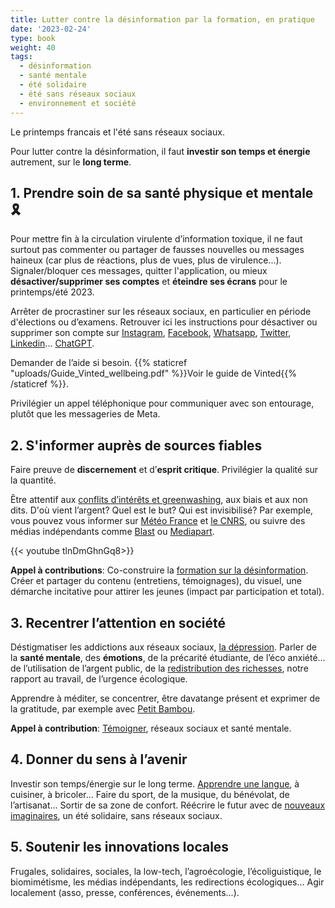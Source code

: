 ```yaml
---
title: Lutter contre la désinformation par la formation, en pratique
date: '2023-02-24'
type: book
weight: 40
tags:
  - désinformation
  - santé mentale
  - été solidaire
  - été sans réseaux sociaux
  - environnement et société
---
```


Le printemps francais et l'été sans réseaux sociaux.

<!--more-->

Pour lutter contre la désinformation, il faut <b>investir son temps et énergie</b> autrement, sur le <b>long terme</b>.

## 1. Prendre soin de sa santé physique et mentale 🎗

Pour mettre fin à la circulation virulente d’information toxique, il ne faut surtout pas commenter ou partager de fausses nouvelles ou messages haineux (car plus de réactions, plus de vues, plus de virulence...). Signaler/bloquer ces messages, quitter l'application, ou mieux <b>désactiver/supprimer ses comptes</b> et <b>éteindre ses écrans</b> pour le printemps/été 2023. 

Arrêter de procrastiner sur les réseaux sociaux, en particulier en période d'élections ou d’examens. Retrouver ici les instructions pour désactiver ou supprimer son compte sur [Instagram](https://help.instagram.com/370452623149242), [Facebook](https://www.facebook.com/help/224562897555674), [Whatsapp](https://faq.whatsapp.com/2138577903196467/), [Twitter](https://help.twitter.com/en/managing-your-account/how-to-deactivate-twitter-account), [Linkedin](https://www.linkedin.com/help/linkedin/answer/a1379064/close-your-linkedin-account?lang=fr)... [ChatGPT](https://help.openai.com/en/articles/6378407-how-can-i-delete-my-account).

Demander de l’aide si besoin.
{{% staticref "uploads/Guide_Vinted_wellbeing.pdf" %}}Voir le guide de Vinted{{% /staticref %}}.

Privilégier un appel téléphonique pour communiquer avec son entourage, plutôt que les messageries de Meta. 

## 2. S'informer auprès de sources fiables

Faire preuve de <b>discernement</b> et d’<b>esprit critique</b>. Privilégier la qualité sur la quantité.

Être attentif aux [conflits d’intérêts et greenwashing](https://www.mtpcours.fr/c/desinformation/greenwashing/), aux biais et aux non dits. D'où vient l’argent? Quel est le but? Qui est invisibilisé? Par exemple, vous pouvez vous informer sur [Météo France](https://meteofrance.com/actualites-et-dossiers/actualites/climat/secheresse-32-jours-sans-pluie-en-france-record-battu) et [le CNRS](https://lejournal.cnrs.fr/articles/climatosceptiques-sur-twitter-enquete-sur-les-mercenaires-de-lintox), ou suivre des médias indépendants comme [Blast](https://www.blast-info.fr/articles/2023/sommes-nous-toujours-en-democratie-AwJ1_TmlTM-ONwHybrhuqQ) ou [Mediapart](https://www.mediapart.fr/).

{{< youtube tlnDmGhnGq8>}} 

<b>Appel à contributions</b>: Co-construire la [formation sur la désinformation](https://www.mtpcours.fr/c/desinformation/). Créer et partager du contenu (entretiens, témoignages), du visuel, une démarche incitative pour attirer les jeunes (impact par participation et total).

## 3. Recentrer l’attention en société

Déstigmatiser les addictions aux réseaux sociaux, [la dépression](https://www.youtube.com/watch?v=MN3D0uLEERU&ab_channel=GDGFrance). Parler de la <b>santé mentale</b>, des <b>émotions</b>, de la précarité étudiante, de l’éco anxiété… de l’utilisation de l’argent public, de la [redistribution des richesses](https://www.mtpcours.fr/c/desinformation/rapport-villani/), notre rapport au travail, de l’urgence écologique.

Apprendre à méditer, se concentrer, être davatange présent et exprimer de la gratitude, par exemple avec [Petit Bambou](https://www.lajauneetlarouge.com/petit-bambou-lappli-de-meditation-cofondee-par-un-polytechnicien/).

<b>Appel à contribution</b>: [Témoigner](https://annuel2.framapad.org/p/reseaux-sociaux-sante-mentale-a0fk?lang=fr), réseaux sociaux et santé mentale.

## 4. Donner du sens à l’avenir

Investir son temps/énergie sur le long terme. [Apprendre une langue](https://www.mtpcours.fr/post/22-03-29-language-learning/), à cuisiner, à bricoler… Faire du sport, de la musique, du bénévolat, de l’artisanat… Sortir de sa zone de confort. Réécrire le futur avec de [nouveaux imaginaires](https://www.lajauneetlarouge.com/potamai-energie-autonomie-et-resilience-pour-les-femmes-africaines/), un été solidaire, sans réseaux sociaux.

## 5. Soutenir les innovations locales

Frugales, solidaires, sociales, la low-tech, l’agroécologie, l’écoliguistique, le biomimétisme, les médias indépendants, les redirections écologiques… Agir localement (asso, presse, conférences, événements...).